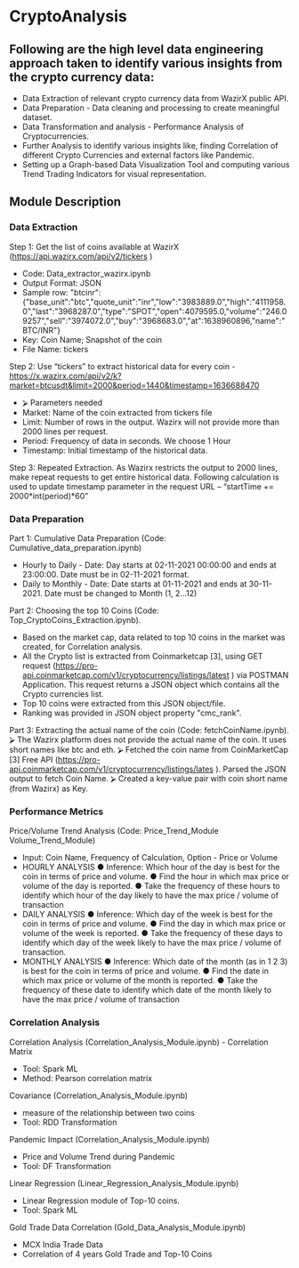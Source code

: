 # CryptoAnalysis

## Following are the high level data engineering approach taken to identify various insights from the crypto currency data:
  - Data Extraction of relevant crypto currency data from WazirX public API.
  - Data Preparation - Data cleaning and processing to create meaningful dataset.
  - Data Transformation and analysis - Performance Analysis of Cryptocurrencies.
  - Further Analysis to identify various insights like, finding Correlation of different Crypto Currencies and external factors like Pandemic.
  - Setting up a Graph-based Data Visualization Tool and computing various Trend Trading Indicators for visual representation.
 
 ## Module Description
 ### Data Extraction
 
 Step 1: Get the list of coins available at WazirX (https://api.wazirx.com/api/v2/tickers )
 - Code: Data_extractor_wazirx.ipynb
 - Output Format: JSON
 - Sample row: "btcinr":{"base_unit":"btc","quote_unit":"inr","low":"3983889.0","high":"4111958.0","last":"3968287.0","type":"SPOT","open":4079595.0,"volume":"246.09257","sell":"3974072.0","buy":"3968683.0","at":1638960896,"name":"BTC/INR"}
 - Key: Coin Name; Snapshot of the coin
 - File Name: tickers
 
 Step 2: Use “tickers” to extract historical data for every coin -https://x.wazirx.com/api/v2/k?market=btcusdt&limit=2000&period=1440&timestamp=1636688470 
 - ⮚	Parameters needed
 - Market: Name of the coin extracted from tickers file
 - Limit: Number of rows in the output. Wazirx will not provide more than 2000 lines per request.
 - Period: Frequency of data in seconds. We choose 1 Hour
 - Timestamp: Initial timestamp of the historical data.

Step 3: Repeated Extraction. As Wazirx restricts the output to 2000 lines, make repeat requests to get entire historical data. Following calculation is used to update timestamp parameter in the request URL – “startTime += 2000*int(period)*60”


 ### Data Preparation
 
 Part 1: Cumulative Data Preparation (Code: Cumulative_data_preparation.ipynb)
 - Hourly to Daily - Date: Day starts at 02-11-2021  00:00:00 and ends at 23:00:00. Date must be in 02-11-2021 format.
 - Daily to Monthly - Date: Date starts at 01-11-2021 and ends at 30-11-2021. Date must be changed to Month (1, 2...12)
 
 Part 2: Choosing the top 10 Coins (Code: Top_CryptoCoins_Extraction.ipynb).
 - Based on the market cap, data related to top 10 coins in the market was created, for Correlation analysis.
 - All the Crypto list is extracted from Coinmarketcap [3], using GET request (https://pro-api.coinmarketcap.com/v1/cryptocurrency/listings/latest ) via POSTMAN Application. This request returns a JSON object which contains all the Crypto currencies list.
 - Top 10 coins were extracted from this JSON object/file.
 - Ranking was provided in JSON object property "cmc_rank".
 
Part 3: Extracting the actual name of the coin (Code: fetchCoinName.ipynb).
⮚	The Wazirx platform does not provide the actual name of the coin. It uses short names like btc and eth. 
⮚	Fetched the coin name from CoinMarketCap [3] Free API (https://pro-api.coinmarketcap.com/v1/cryptocurrency/listings/lates ). Parsed the JSON output to fetch Coin Name. 
⮚	Created a key-value pair with coin short name (from Wazirx) as Key.


### Performance Metrics

Price/Volume Trend Analysis (Code: Price_Trend_Module Volume_Trend_Module)
- Input: Coin Name, Frequency of Calculation, Option - Price or Volume
 - HOURLY ANALYSIS 
●	Inference: Which hour of the day is best for the coin in terms of price and volume.
●	Find the hour in which max price or volume of the day is reported.
●	Take the frequency of these hours to identify which hour of the day likely to have the max price / volume of transaction
- DAILY ANALYSIS 
●	Inference: Which day of the week is best for the coin in terms of price and volume.
●	Find the day in which max price or volume of the week is reported.
●	Take the frequency of these days to identify which day of the week likely to have the max price / volume of transaction.
- MONTHLY ANALYSIS
●	Inference: Which date of the month (as in 1 2 3) is best for the coin in terms of price and volume.
●	Find the date in which max price or volume of the month is reported.
●	Take the frequency of these date to identify which date of the month likely to have the max price / volume of transaction

### Correlation Analysis

Correlation Analysis (Correlation_Analysis_Module.ipynb)
	- Correlation Matrix
  - Tool: Spark ML
  - Method: Pearson correlation matrix
	
Covariance (Correlation_Analysis_Module.ipynb)
  - measure of the relationship between two coins
  - Tool: RDD Transformation


Pandemic Impact (Correlation_Analysis_Module.ipynb)
  - Price and Volume Trend during Pandemic
  - Tool: DF Transformation


Linear Regression (Linear_Regression_Analysis_Module.ipynb)
  - Linear Regression module of Top-10 coins.
  - Tool: Spark ML

Gold Trade Data Correlation (Gold_Data_Analysis_Module.ipynb)
  - MCX India Trade Data
  - Correlation of 4 years Gold Trade and Top-10 Coins


 

 
